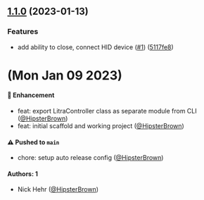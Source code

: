 

## [1.1.0](https://github.com/HipsterBrown/litra-controller/compare/v1.0.0...v1.1.0) (2023-01-13)


### Features

* add ability to close, connect HID device ([#1](https://github.com/HipsterBrown/litra-controller/issues/1)) ([5117fe8](https://github.com/HipsterBrown/litra-controller/commit/5117fe825351676a7871e8e7a72550b89c88008a))

# (Mon Jan 09 2023)

#### 🚀 Enhancement

- feat: export LitraController class as separate module from CLI ([@HipsterBrown](https://github.com/HipsterBrown))
- feat: initial scaffold and working project ([@HipsterBrown](https://github.com/HipsterBrown))

#### ⚠️ Pushed to `main`

- chore: setup auto release config ([@HipsterBrown](https://github.com/HipsterBrown))

#### Authors: 1

- Nick Hehr ([@HipsterBrown](https://github.com/HipsterBrown))